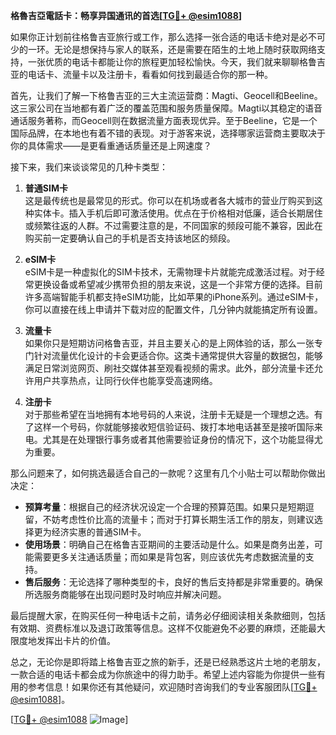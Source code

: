 **格魯吉亞電話卡：畅享异国通讯的首选[[TG💪+ @esim1088](https://t.me/s/esim1088)]**

如果你正计划前往格鲁吉亚旅行或工作，那么选择一张合适的电话卡绝对是必不可少的一环。无论是想保持与家人的联系，还是需要在陌生的土地上随时获取网络支持，一张优质的电话卡都能让你的旅程更加轻松愉快。今天，我们就来聊聊格鲁吉亚的电话卡、流量卡以及注册卡，看看如何找到最适合你的那一种。

首先，让我们了解一下格鲁吉亚的三大主流运营商：Magti、Geocell和Beeline。这三家公司在当地都有着广泛的覆盖范围和服务质量保障。Magti以其稳定的语音通话服务著称，而Geocell则在数据流量方面表现优异。至于Beeline，它是一个国际品牌，在本地也有着不错的表现。对于游客来说，选择哪家运营商主要取决于你的具体需求——是更看重通话质量还是上网速度？

接下来，我们来谈谈常见的几种卡类型：

1. **普通SIM卡**  
   这是最传统也是最常见的形式。你可以在机场或者各大城市的营业厅购买到这种实体卡。插入手机后即可激活使用。优点在于价格相对低廉，适合长期居住或频繁往返的人群。不过需要注意的是，不同国家的频段可能不兼容，因此在购买前一定要确认自己的手机是否支持该地区的频段。

2. **eSIM卡**  
   eSIM卡是一种虚拟化的SIM卡技术，无需物理卡片就能完成激活过程。对于经常更换设备或希望减少携带负担的朋友来说，这是一个非常方便的选择。目前许多高端智能手机都支持eSIM功能，比如苹果的iPhone系列。通过eSIM卡，你可以直接在线上申请并下载对应的配置文件，几分钟内就能搞定所有设置。

3. **流量卡**  
   如果你只是短期访问格鲁吉亚，并且主要关心的是上网体验的话，那么一张专门针对流量优化设计的卡会更适合你。这类卡通常提供大容量的数据包，能够满足日常浏览网页、刷社交媒体甚至观看视频的需求。此外，部分流量卡还允许用户共享热点，让同行伙伴也能享受高速网络。

4. **注册卡**  
   对于那些希望在当地拥有本地号码的人来说，注册卡无疑是一个理想之选。有了这样一个号码，你就能够接收短信验证码、拨打本地电话甚至是接听国际来电。尤其是在处理银行事务或者其他需要验证身份的情况下，这个功能显得尤为重要。

那么问题来了，如何挑选最适合自己的一款呢？这里有几个小贴士可以帮助你做出决定：

- **预算考量**：根据自己的经济状况设定一个合理的预算范围。如果只是短期逗留，不妨考虑性价比高的流量卡；而对于打算长期生活工作的朋友，则建议选择更为经济实惠的普通SIM卡。
- **使用场景**：明确自己在格鲁吉亚期间的主要活动是什么。如果是商务出差，可能需要更多关注通话质量；而如果是背包客，则应该优先考虑数据流量的支持。
- **售后服务**：无论选择了哪种类型的卡，良好的售后支持都是非常重要的。确保所选服务商能够在出现问题时及时响应并解决问题。

最后提醒大家，在购买任何一种电话卡之前，请务必仔细阅读相关条款细则，包括有效期、资费标准以及退订政策等信息。这样不仅能避免不必要的麻烦，还能最大限度地发挥出卡片的价值。

总之，无论你是即将踏上格鲁吉亚之旅的新手，还是已经熟悉这片土地的老朋友，一款合适的电话卡都会成为你旅途中的得力助手。希望上述内容能为你提供一些有用的参考信息！如果你还有其他疑问，欢迎随时咨询我们的专业客服团队[[TG💪+ @esim1088](https://t.me/s/esim1088)]。

[[TG💪+ @esim1088](https://t.me/s/esim1088) ![Image](https://i.postimg.cc/4NQfJmqS/Snipaste-2025-05-13-00-14-12.png)]